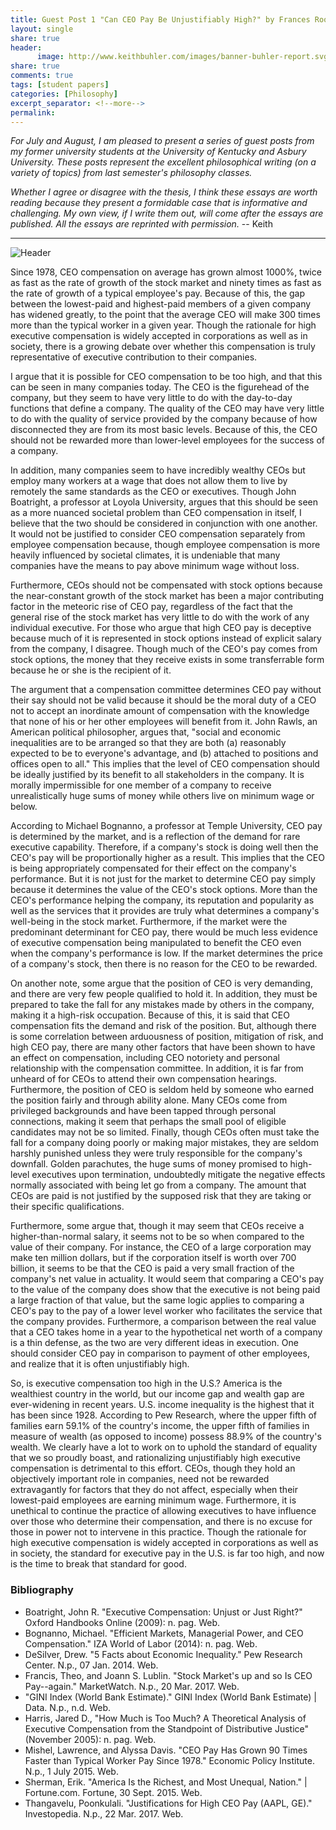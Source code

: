 ```yaml
---
title: Guest Post 1 "Can CEO Pay Be Unjustifiably High?" by Frances Roorda
layout: single
share: true
header:
      image: http://www.keithbuhler.com/images/banner-buhler-report.svg
share: true
comments: true
tags: [student papers]
categories: [Philosophy]
excerpt_separator: <!--more-->
permalink: 
---
```


*For July and August, I am pleased to present a series of guest posts from my former university students at the University of Kentucky and Asbury University. These posts represent the excellent philosophical writing (on a variety of topics) from last semester's philosophy classes.*  

*Whether I agree or disagree with the thesis, I think these essays are worth reading because they present a formidable case that is informative and challenging. My own view, if I write them out, will come after the essays are published.  All the essays are reprinted with permission.* -- Keith 

---

![Header](http://az616578.vo.msecnd.net/files/2016/06/01/6360035277177830871761195558_Sheryl-Sandberg-Facebook-COO.jpg)


Since 1978, CEO compensation on average has grown almost 1000%, twice as fast as the rate of growth of the stock market and ninety times as fast as the rate of growth of a typical employee's pay. Because of this, the gap between the lowest-paid and highest-paid members of a given company has widened greatly, to the point that the average CEO will make 300 times more than the typical worker in a given year. Though the rationale for high executive compensation is widely accepted in corporations as well as in society, there is a growing debate over whether this compensation is truly representative of executive contribution to their companies.


I argue that it is possible for CEO compensation to be too high, and that this can be seen in many companies today. The CEO is the figurehead of the company, but they seem to have very little to do with the day-to-day functions that define a company. The quality of the CEO may have very little to do with the quality of service provided by the company because of how disconnected they are from its most basic levels. Because of this, the CEO should not be rewarded more than lower-level employees for the success of a company.

<!--more-->


In addition, many companies seem to have incredibly wealthy CEOs but employ many workers at a wage that does not allow them to live by remotely the same standards as the CEO or executives. Though John Boatright, a professor at Loyola University, argues that this should be seen as a more nuanced societal problem than CEO compensation in itself, I believe that the two should be considered in conjunction with one another. It would not be justified to consider CEO compensation separately from employee compensation because, though employee compensation is more heavily influenced by societal climates, it is undeniable that many companies have the means to pay above minimum wage without loss.

Furthermore, CEOs should not be compensated with stock options because the near-constant growth of the stock market has been a major contributing factor in the meteoric rise of CEO pay, regardless of the fact that the general rise of the stock market has very little to do with the work of any individual executive. For those who argue that high CEO pay is deceptive because much of it is represented in stock options instead of explicit salary from the company, I disagree. Though much of the CEO's pay comes from stock options, the money that they receive exists in some transferrable form because he or she is the recipient of it.

The argument that a compensation committee determines CEO pay without their say should not be valid because it should be the moral duty of a CEO not to accept an inordinate amount of compensation with the knowledge that none of his or her other employees will benefit from it. John Rawls, an American political philosopher, argues that, "social and economic inequalities are to be arranged so that they are both (a) reasonably expected to be to everyone's advantage, and (b) attached to positions and offices open to all." This implies that the level of CEO compensation should be ideally justified by its benefit to all stakeholders in the company. It is morally impermissible for one member of a company to receive unrealistically huge sums of money while others live on minimum wage or below.

According to Michael Bognanno, a professor at Temple University, CEO pay is determined by the market, and is a reflection of the demand for rare executive capability. Therefore, if a company's stock is doing well then the CEO's pay will be proportionally higher as a result. This implies that the CEO is being appropriately compensated for their effect on the company's performance. But it is not just for the market to determine CEO pay simply because it determines the value of the CEO's stock options. More than the CEO's performance helping the company, its reputation and popularity as well as the services that it provides are truly what determines a company's well-being in the stock market. Furthermore, if the market were the predominant determinant for CEO pay, there would be much less evidence of executive compensation being manipulated to benefit the CEO even when the company's performance is low. If the market determines the price of a company's stock, then there is no reason for the CEO to be rewarded.

On another note, some argue that the position of CEO is very demanding, and there are very few people qualified to hold it. In addition, they must be prepared to take the fall for any mistakes made by others in the company, making it a high-risk occupation. Because of this, it is said that CEO compensation fits the demand and risk of the position. But, although there is some correlation between arduousness of position, mitigation of risk, and high CEO pay, there are many other factors that have been shown to have an effect on compensation, including CEO notoriety and personal relationship with the compensation committee. In addition, it is far from unheard of for CEOs to attend their own compensation hearings. Furthermore, the position of CEO is seldom held by someone who earned the position fairly and through ability alone. Many CEOs come from privileged backgrounds and have been tapped through personal connections, making it seem that perhaps the small pool of eligible candidates may not be so limited. Finally, though CEOs often must take the fall for a company doing poorly or making major mistakes, they are seldom harshly punished unless they were truly responsible for the company's downfall. Golden parachutes, the huge sums of money promised to high-level executives upon termination, undoubtedly mitigate the negative effects normally associated with being let go from a company. The amount that CEOs are paid is not justified by the supposed risk that they are taking or their specific qualifications.

Furthermore, some argue that, though it may seem that CEOs receive a higher-than-normal salary, it seems not to be so when compared to the value of their company. For instance, the CEO of a large corporation may make ten million dollars, but if the corporation itself is worth over 700 billion, it seems to be that the CEO is paid a very small fraction of the company's net value in actuality. It would seem that comparing a CEO's pay to the value of the company does show that the executive is not being paid a large fraction of that value, but the same logic applies to comparing a CEO's pay to the pay of a lower level worker who facilitates the service that the company provides. Furthermore, a comparison between the real value that a CEO takes home in a year to the hypothetical net worth of a company is a thin defense, as the two are very different ideas in execution. One should consider CEO pay in comparison to payment of other employees, and realize that it is often unjustifiably high.

So, is executive compensation too high in the U.S.? America is the wealthiest country in the world, but our income gap and wealth gap are ever-widening in recent years. U.S. income inequality is the highest that it has been since 1928. According to Pew Research, where the upper fifth of families earn 59.1% of the country's income, the upper fifth of families in measure of wealth (as opposed to income) possess 88.9% of the country's wealth. We clearly have a lot to work on to uphold the standard of equality that we so proudly boast, and rationalizing unjustifiably high executive compensation is detrimental to this effort. CEOs, though they hold an objectively important role in companies, need not be rewarded extravagantly for factors that they do not affect, especially when their lowest-paid employees are earning minimum wage. Furthermore, it is unethical to continue the practice of allowing executives to have influence over those who determine their compensation, and there is no excuse for those in power not to intervene in this practice. Though the rationale for high executive compensation is widely accepted in corporations as well as in society, the standard for executive pay in the U.S. is far too high, and now is the time to break that standard for good.

### Bibliography

- Boatright, John R. "Executive Compensation: Unjust or Just Right?" Oxford Handbooks Online (2009): n. pag. Web.
- Bognanno, Michael. "Efficient Markets, Managerial Power, and CEO Compensation." IZA World of Labor (2014): n. pag. Web.
- DeSilver, Drew. "5 Facts about Economic Inequality." Pew Research Center. N.p., 07 Jan. 2014. Web.
- Francis, Theo, and Joann S. Lublin. "Stock Market's up and so Is CEO Pay--again." MarketWatch. N.p., 20 Mar. 2017. Web.
- "GINI Index (World Bank Estimate)." GINI Index (World Bank Estimate) | Data. N.p., n.d. Web.
- Harris, Jared D., "How Much is Too Much? A Theoretical Analysis of Executive Compensation from the Standpoint of Distributive Justice" (November 2005): n. pag. Web.
- Mishel, Lawrence, and Alyssa Davis. "CEO Pay Has Grown 90 Times Faster than Typical Worker Pay Since 1978." Economic Policy Institute. N.p., 1 July 2015. Web.
- Sherman, Erik. "America Is the Richest, and Most Unequal, Nation." | Fortune.com. Fortune, 30 Sept. 2015. Web.
- Thangavelu, Poonkulali. "Justifications for High CEO Pay (AAPL, GE)." Investopedia. N.p., 22 Mar. 2017. Web.